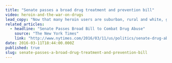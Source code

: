 ```yaml
---
title: "Senate passes a broad drug treatment and prevention bill"
video: heroin-and-the-war-on-drugs
lead_copy: "Now that many heroin users are suburban, rural and white, government response has shifted -- the Senate has passed a broad drug treatment and prevention bill. Watch *Heroin and the War on Drugs.*"
related_articles:
  - headline: "Senate Passes Broad Bill to Combat Drug Abuse"
    source: "The New York Times"
    link: "http://www.nytimes.com/2016/03/11/us/politics/senate-drug-abuse-bill.html?_r=0"
date: 2016-03-11T18:44:00.000Z
published: true
slug: senate-passes-a-broad-drug-treatment-and-prevention-bill
---
```


